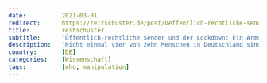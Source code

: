 ```yaml
---
date:          2021-03-01
redirect:      https://reitschuster.de/post/oeffentlich-rechtliche-sender-und-der-lockdown-ein-armutszeugnis/
title:         reitschuster
subtitle:      'Öffentlich-rechtliche Sender und der Lockdown: Ein Armutszeugnis'
description:   'Nicht einmal vier von zehn Menschen in Deutschland sind durch die öffentlich-rechtlichen Medien über kritische Stimmen und Studien zum Lockdown informiert – für ein gebührenfinanziertes System eine erschreckende Zahl.'
country:       [DE]
categories:    [Wissenschaft]
tags:          [who, manipulation]
---
```

